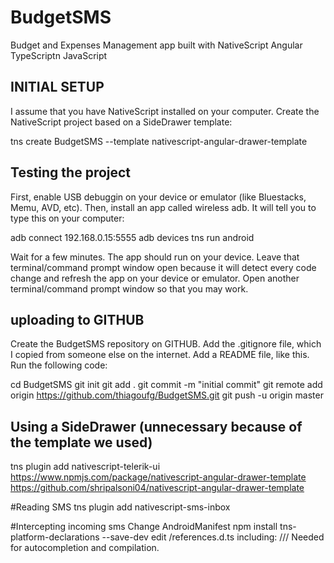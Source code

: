 # BudgetSMS
Budget and Expenses Management app built with NativeScript Angular TypeScriptn JavaScript

## INITIAL SETUP
I assume that you have NativeScript installed on your computer.
Create the NativeScript project based on a SideDrawer template:

tns create BudgetSMS --template nativescript-angular-drawer-template

## Testing the project
First, enable USB debuggin on your device or emulator (like Bluestacks, Memu, AVD, etc).
Then, install an app called wireless adb.
It will tell you to type this on your computer:

adb connect 192.168.0.15:5555
adb devices
tns run android

Wait for a few minutes. The app should run on your device.
Leave that terminal/command prompt window open because it will detect every code change and refresh the app on your device or emulator.
Open another terminal/command prompt window so that you may work.

## uploading to GITHUB
Create the BudgetSMS repository on GITHUB.
Add the .gitignore file, which I copied from someone else on the internet.
Add a README file, like this.
Run the following code:

cd BudgetSMS
git init
git add .
git commit -m "initial commit"
git remote add origin https://github.com/thiagoufg/BudgetSMS.git
git push -u origin master

## Using a SideDrawer (unnecessary because of the template we used)
tns plugin add nativescript-telerik-ui
https://www.npmjs.com/package/nativescript-angular-drawer-template
https://github.com/shripalsoni04/nativescript-angular-drawer-template

#Reading SMS
tns plugin add nativescript-sms-inbox

#Intercepting incoming sms
Change AndroidManifest
npm install tns-platform-declarations --save-dev
edit /references.d.ts including:
/// <reference path="./node_modules/tns-platform-declarations/android.d.ts" /> Needed for autocompletion and compilation.
